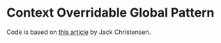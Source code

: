 # Context Overridable Global Pattern

Code is based on [this article](https://www.jackchristensen.com/2020/04/11/the-context-overridable-global-pattern-in-go.html) by Jack Christensen.